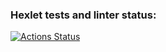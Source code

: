 ### Hexlet tests and linter status:
[![Actions Status](https://github.com/BasedOnEvidence/python-project-lvl4/workflows/hexlet-check/badge.svg)](https://github.com/BasedOnEvidence/python-project-lvl4/actions)